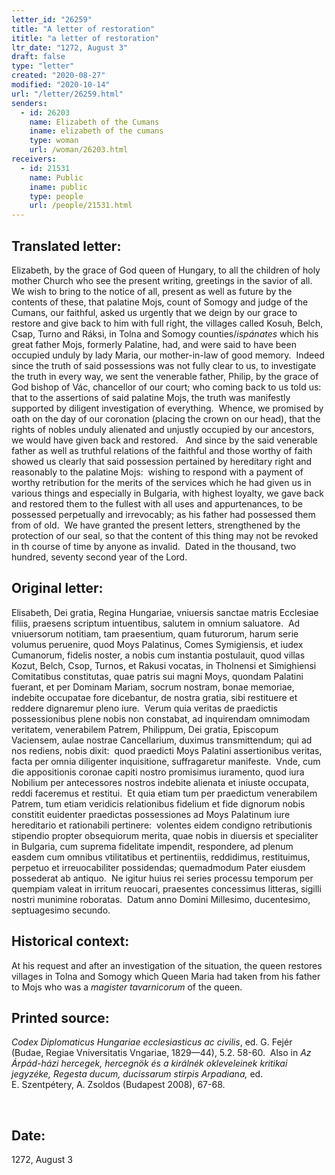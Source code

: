 ```yaml
---
letter_id: "26259"
title: "A letter of restoration"
ititle: "a letter of restoration"
ltr_date: "1272, August 3"
draft: false
type: "letter"
created: "2020-08-27"
modified: "2020-10-14"
url: "/letter/26259.html"
senders:
  - id: 26203
    name: Elizabeth of the Cumans
    iname: elizabeth of the cumans
    type: woman
    url: /woman/26203.html
receivers:
  - id: 21531
    name: Public
    iname: public
    type: people
    url: /people/21531.html
---
```

<h2> Translated letter:</h2><p>Elizabeth, by the grace of God queen of Hungary, to all the children of holy mother Church who see the present writing, greetings in the savior of all.&nbsp; We wish to bring to the notice of all, present as well as future by the contents of these, that palatine Mojs, count of Somogy and judge of the Cumans, our faithful, asked us urgently that we deign by our grace to restore and give back to him with full right, the villages called Kosuh, Belch,&nbsp; Csap, Turno and Ráksi, in Tolna and Somogy counties/<i>ispánates</i> which his great father Mojs, formerly Palatine, had, and were said to have been occupied unduly by lady Maria, our mother-in-law of good memory.&nbsp; Indeed since the truth of said possessions was not fully clear to us, to investigate the truth in every way, we sent the venerable father, Philip, by the grace of God bishop of Vác, chancellor of our court; who coming back to us told us:&nbsp; that to the assertions of said palatine Mojs, the truth was manifestly supported by diligent investigation of everything.&nbsp; Whence, we promised by oath on the day of our coronation (placing the crown on our head), that the rights of nobles unduly alienated and unjustly occupied by our ancestors, we would have given back and restored.&nbsp;&nbsp; And since by the said venerable father as well as truthful relations of the faithful and those worthy of faith showed us clearly that said possession pertained by hereditary right and reasonably to the palatine Mojs:&nbsp; wishing to respond with a payment of&nbsp; worthy retribution for the merits of the services which he had given us in various things and especially in Bulgaria, with highest loyalty, we gave back and restored them to the fullest with all uses and appurtenances, to be possessed perpetually and irrevocably; as his father had possessed them from of old.&nbsp; We have granted the present letters, strengthened by the protection of our seal, so that the content of this thing may not be revoked in th course of time by anyone as invalid.&nbsp; Dated in the thousand, two hundred, seventy second year of the Lord.</p><h2 class="mt-4"> Original letter:</h2><p>Elisabeth, Dei gratia, Regina Hungariae, vniuersis sanctae matris Ecclesiae filiis, praesens scriptum intuentibus, salutem in omnium saluatore.&nbsp; Ad vniuersorum notitiam, tam praesentium, quam futurorum, harum serie volumus peruenire, quod Moys Palatinus, Comes Symigiensis, et iudex Cumanorum, fidelis noster, a nobis cum instantia postulauit, quod villas Kozut, Belch, Csop, Turnos, et Rakusi vocatas, in Tholnensi et Simighiensi Comitatibus constitutas, quae patris sui magni Moys, quondam Palatini fuerant, et per Dominam Mariam, socrum nostram, bonae memoriae, indebite occupatae fore dicebantur, de nostra gratia, sibi restituere et reddere dignaremur pleno iure.&nbsp; Verum quia veritas de praedictis possessionibus plene nobis non constabat, ad inquirendam omnimodam veritatem, venerabilem Patrem, Philippum, Dei gratia, Episcopum Vaciensem, aulae nostrae Cancellarium, duximus transmittendum; qui ad nos rediens, nobis dixit:&nbsp; quod praedicti Moys Palatini assertionibus veritas, facta per omnia diligenter inquisitione, suffragaretur manifeste.&nbsp; Vnde, cum die appositionis coronae capiti nostro promisimus iuramento, quod iura Nobilium per antecessores nostros indebite alienata et iniuste occupata, reddi faceremus et restitui.&nbsp; Et quia etiam tum per praedictum venerabilem Patrem, tum etiam veridicis relationibus fidelium et fide dignorum nobis constitit euidenter praedictas possessiones ad Moys Palatinum iure hereditario et rationabili pertinere:&nbsp; volentes eidem condigno retributionis stipendio propter obsequiorum merita, quae nobis in diuersis et specialiter in Bulgaria, cum suprema fidelitate impendit, respondere, ad plenum easdem cum omnibus vtilitatibus et pertinentiis, reddidimus, restituimus, perpetuo et irreuocabiliter possidendas; quemadmodum Pater eiusdem possederat ab antiquo.&nbsp; Ne igitur huius rei series processu temporum per quempiam valeat in irritum reuocari, praesentes concessimus litteras, sigilli nostri munimine roboratas.&nbsp; Datum anno Domini Millesimo, ducentesimo, septuagesimo secundo.</p><h2 class="mt-4"> Historical context:</h2><p>At his request and after an investigation of the situation, the queen restores villages in Tolna and Somogy which Queen Maria had taken from his father to Mojs who was a <i>magister tavarnicorum</i> of the queen.</p><h2 class="mt-4"> Printed source:</h2><p><i>Codex Diplomaticus Hungariae ecclesiasticus ac civilis</i>, ed. G. Fejér (Budae, Regiae Vniversitatis Vngariae, 1829—44), 5.2. 58-60.&nbsp; Also in&nbsp;<em>Az Árpád-házi hercegek, hercegnök és a királnék okleveleinek kritikai jegyzéke, Regesta ducum, ducissarum stirpis Arpadiana,</em> ed. E.&nbsp;Szentpétery, A. Zsoldos (Budapest 2008), 67-68.</p><p>&nbsp;</p><h2 class="mt-4"> Date:</h2>1272, August 3